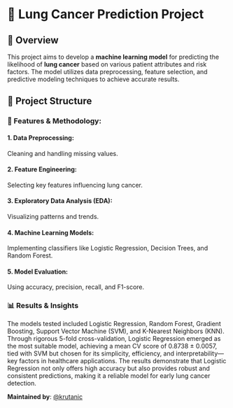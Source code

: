 # 🏥 Lung Cancer Prediction Project

## 📌 Overview
This project aims to develop a **machine learning model** for predicting the likelihood of **lung cancer** based on various patient attributes and risk factors. The model utilizes data preprocessing, feature selection, and predictive modeling techniques to achieve accurate results.

## 📂 Project Structure
### 🚀 Features & Methodology:
#### 1. Data Preprocessing: 
Cleaning and handling missing values.
#### 2. Feature Engineering: 
Selecting key features influencing lung cancer.
#### 3. Exploratory Data Analysis (EDA):
Visualizing patterns and trends.
#### 4. Machine Learning Models: 
Implementing classifiers like Logistic Regression, Decision Trees, and Random Forest.
#### 5. Model Evaluation:
Using accuracy, precision, recall, and F1-score.
### 📊 Results & Insights
The models tested included Logistic Regression, Random Forest, Gradient Boosting, Support Vector Machine (SVM), and K-Nearest Neighbors (KNN). Through rigorous 5-fold cross-validation, Logistic Regression emerged as the most suitable model, achieving a mean CV score of 0.8738 ± 0.0057, tied with SVM but chosen for its simplicity, efficiency, and interpretability—key factors in healthcare applications. The results demonstrate that Logistic Regression not only offers high accuracy but also provides robust and consistent predictions, making it a reliable model for early lung cancer detection.


**Maintained by**: [@krutanic](https://github.com/krutanic)
